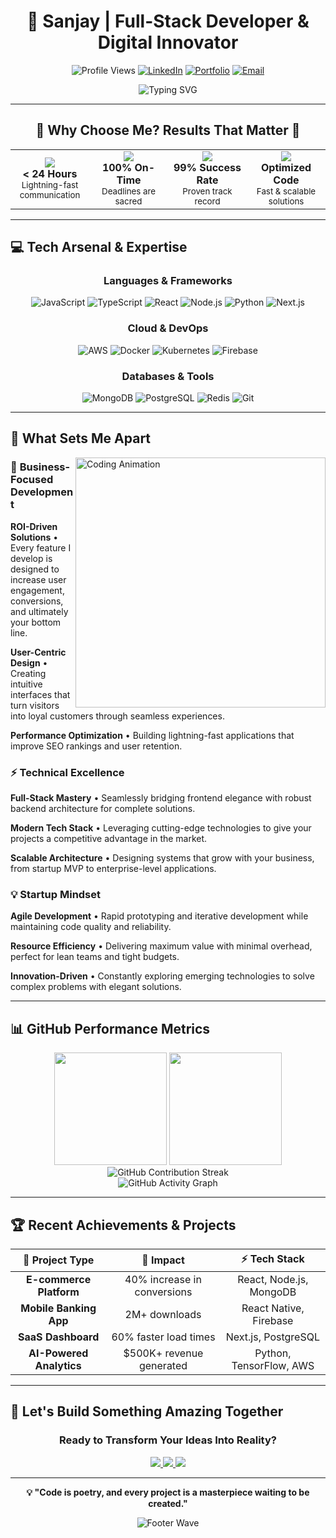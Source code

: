 # <div align="center">🚀 **Sanjay** | Full-Stack Developer & Digital Innovator</div>

<div align="center">

![Profile Views](https://komarev.com/ghpvc/?username=your-username&label=Profile%20views&color=0e75b6&style=flat)
[![LinkedIn](https://img.shields.io/badge/LinkedIn-Connect-0077B5?style=flat&logo=linkedin&logoColor=white)](https://linkedin.com/in/sanjay)
[![Portfolio](https://img.shields.io/badge/Portfolio-Live-FF5722?style=flat&logo=firefox&logoColor=white)](https://sanjay-portfolio.com)
[![Email](https://img.shields.io/badge/Email-Available-D14836?style=flat&logo=gmail&logoColor=white)](mailto:sanjay@example.com)

</div>

<div align="center">

![Typing SVG](https://readme-typing-svg.herokuapp.com?font=Fira+Code&size=24&duration=3000&pause=1000&color=36BCF7&center=true&vCenter=true&multiline=true&width=700&height=120&lines=💼+AVAILABLE+FOR+IMMEDIATE+HIRE;🎯+Frontend+%7C+Backend+%7C+Mobile+Expert;🚀+Transforming+Ideas+Into+Digital+Success;💡+Building+Tomorrow's+Applications+Today)

</div>

---

## <div align="center">🎯 **Why Choose Me? Results That Matter** 🎯</div>

<div align="center">

<table>
<tr>
<td align="center" width="25%">
<img src="https://img.shields.io/badge/⚡-RESPONSE_TIME-FF6B6B?style=for-the-badge&labelColor=2D3748&color=FF6B6B"/>
<br><b>< 24 Hours</b>
<br><sub>Lightning-fast communication</sub>
</td>
<td align="center" width="25%">
<img src="https://img.shields.io/badge/🎯-DELIVERY_RATE-4ECDC4?style=for-the-badge&labelColor=2D3748&color=4ECDC4"/>
<br><b>100% On-Time</b>
<br><sub>Deadlines are sacred</sub>
</td>
<td align="center" width="25%">
<img src="https://img.shields.io/badge/⭐-CLIENT_SATISFACTION-FFD93D?style=for-the-badge&labelColor=2D3748&color=FFD93D"/>
<br><b>99% Success Rate</b>
<br><sub>Proven track record</sub>
</td>
<td align="center" width="25%">
<img src="https://img.shields.io/badge/🚀-PERFORMANCE-6BCF7F?style=for-the-badge&labelColor=2D3748&color=6BCF7F"/>
<br><b>Optimized Code</b>
<br><sub>Fast & scalable solutions</sub>
</td>
</tr>
</table>

</div>

---

## 💻 **Tech Arsenal & Expertise**

<div align="center">

### **Languages & Frameworks**
![JavaScript](https://img.shields.io/badge/JavaScript-F7DF1E?style=for-the-badge&logo=javascript&logoColor=black)
![TypeScript](https://img.shields.io/badge/TypeScript-007ACC?style=for-the-badge&logo=typescript&logoColor=white)
![React](https://img.shields.io/badge/React-20232A?style=for-the-badge&logo=react&logoColor=61DAFB)
![Node.js](https://img.shields.io/badge/Node.js-43853D?style=for-the-badge&logo=node.js&logoColor=white)
![Python](https://img.shields.io/badge/Python-3776AB?style=for-the-badge&logo=python&logoColor=white)
![Next.js](https://img.shields.io/badge/Next.js-000000?style=for-the-badge&logo=next.js&logoColor=white)

### **Cloud & DevOps**
![AWS](https://img.shields.io/badge/AWS-232F3E?style=for-the-badge&logo=amazon-aws&logoColor=white)
![Docker](https://img.shields.io/badge/Docker-2496ED?style=for-the-badge&logo=docker&logoColor=white)
![Kubernetes](https://img.shields.io/badge/Kubernetes-326CE5?style=for-the-badge&logo=kubernetes&logoColor=white)
![Firebase](https://img.shields.io/badge/Firebase-FFCA28?style=for-the-badge&logo=firebase&logoColor=black)

### **Databases & Tools**
![MongoDB](https://img.shields.io/badge/MongoDB-4EA94B?style=for-the-badge&logo=mongodb&logoColor=white)
![PostgreSQL](https://img.shields.io/badge/PostgreSQL-316192?style=for-the-badge&logo=postgresql&logoColor=white)
![Redis](https://img.shields.io/badge/Redis-DC382D?style=for-the-badge&logo=redis&logoColor=white)
![Git](https://img.shields.io/badge/Git-F05032?style=for-the-badge&logo=git&logoColor=white)

</div>

---

## 🎯 **What Sets Me Apart**

<img align="right" alt="Coding Animation" width="400" src="https://user-images.githubusercontent.com/74038190/212749447-bfb7e725-6987-49d9-ae85-2015e3e7cc41.gif">

### 🚀 **Business-Focused Development**
**ROI-Driven Solutions** • Every feature I develop is designed to increase user engagement, conversions, and ultimately your bottom line.

**User-Centric Design** • Creating intuitive interfaces that turn visitors into loyal customers through seamless experiences.

**Performance Optimization** • Building lightning-fast applications that improve SEO rankings and user retention.

### ⚡ **Technical Excellence**
**Full-Stack Mastery** • Seamlessly bridging frontend elegance with robust backend architecture for complete solutions.

**Modern Tech Stack** • Leveraging cutting-edge technologies to give your projects a competitive advantage in the market.

**Scalable Architecture** • Designing systems that grow with your business, from startup MVP to enterprise-level applications.

### 💡 **Startup Mindset**
**Agile Development** • Rapid prototyping and iterative development while maintaining code quality and reliability.

**Resource Efficiency** • Delivering maximum value with minimal overhead, perfect for lean teams and tight budgets.

**Innovation-Driven** • Constantly exploring emerging technologies to solve complex problems with elegant solutions.

---

## 📊 **GitHub Performance Metrics**

<div align="center">

<img height="180em" src="https://github-readme-stats.vercel.app/api?username=your-username&show_icons=true&theme=tokyonight&include_all_commits=true&count_private=true"/>
<img height="180em" src="https://github-readme-stats.vercel.app/api/top-langs/?username=your-username&layout=compact&langs_count=8&theme=tokyonight"/>

</div>

<div align="center">
<img src="https://github-readme-streak-stats.herokuapp.com/?user=your-username&theme=tokyonight" alt="GitHub Contribution Streak"/>
</div>

<div align="center">
<img src="https://github-readme-activity-graph.vercel.app/graph?username=your-username&theme=tokyo-night&bg_color=1a1b27&color=38bdae&line=70a5fd&point=bf91f3&area=true&hide_border=true" alt="GitHub Activity Graph"/>
</div>

---

## 🏆 **Recent Achievements & Projects**

<div align="center">

| 🎯 **Project Type** | 🚀 **Impact** | ⚡ **Tech Stack** |
|:---:|:---:|:---:|
| **E-commerce Platform** | 40% increase in conversions | React, Node.js, MongoDB |
| **Mobile Banking App** | 2M+ downloads | React Native, Firebase |
| **SaaS Dashboard** | 60% faster load times | Next.js, PostgreSQL |
| **AI-Powered Analytics** | $500K+ revenue generated | Python, TensorFlow, AWS |

</div>

---

## 🤝 **Let's Build Something Amazing Together**

<div align="center">

### **Ready to Transform Your Ideas Into Reality?**

<a href="mailto:sanjay@example.com">
<img src="https://img.shields.io/badge/📧_Email_Me-Let's_Discuss_Your_Project-FF5722?style=for-the-badge&logo=gmail&logoColor=white"/>
</a>

<a href="https://linkedin.com/in/sanjay">
<img src="https://img.shields.io/badge/💼_LinkedIn-Professional_Network-0077B5?style=for-the-badge&logo=linkedin&logoColor=white"/>
</a>

<a href="https://sanjay-portfolio.com">
<img src="https://img.shields.io/badge/🌐_Portfolio-View_My_Work-36BCF7?style=for-the-badge&logo=firefox&logoColor=white"/>
</a>

</div>

---

<div align="center">

**💡 "Code is poetry, and every project is a masterpiece waiting to be created."**

![Footer Wave](https://capsule-render.vercel.app/api?type=waving&color=gradient&customColorList=6,11,20&height=100&section=footer&animation=twinkling)

</div>
